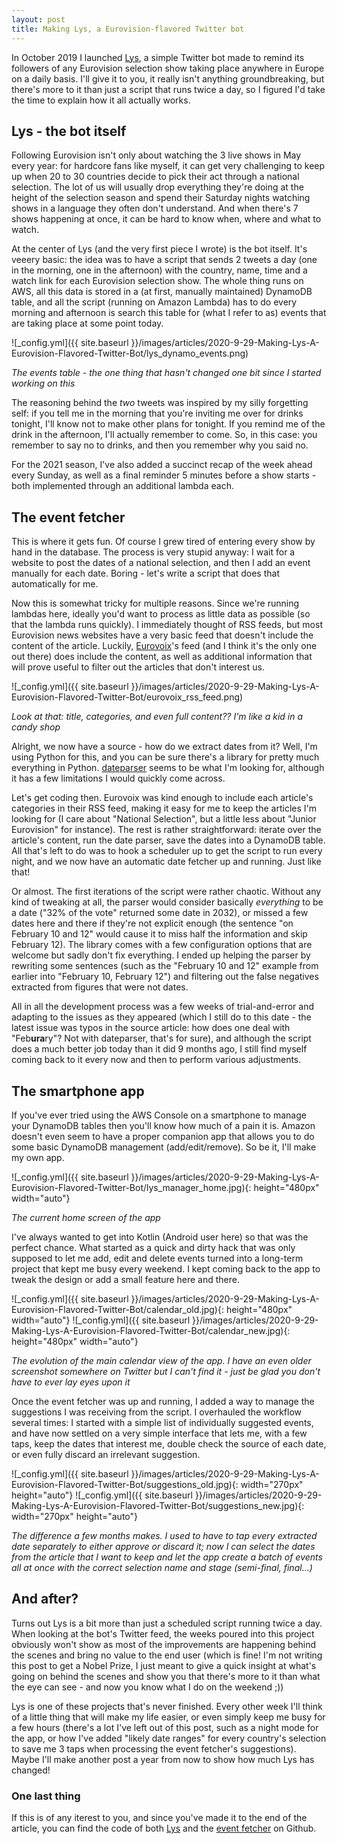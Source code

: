 ```yaml
---
layout: post
title: Making Lys, a Eurovision-flavored Twitter bot
---
```


In October 2019 I launched [Lys](https://twitter.com/EurovisionLys), a simple Twitter bot made to remind its followers of any Eurovision selection show taking place anywhere in Europe on a daily basis. I'll give it to you, it really isn't <span class="tooltip-toggle" aria-label="TLDR: It's a couple Amazon Lambas scheduled by cron that run a Python script" tabindex="0">anything groundbreaking</span>, but there's more to it than just a script that runs twice a day, so I figured I'd take the time to explain how it all actually works.

<!--more-->

## Lys - the bot itself

Following Eurovision isn't only about watching the <span class="tooltip-toggle" aria-label="If you're thinking 'Wait, there's THREE live shows??' you just wait - there's more" tabindex="0">3 live shows</span> in May every year: for hardcore fans like myself, it can get very challenging to keep up when 20 to 30 countries decide to pick their act through a <span class="tooltip-toggle" aria-label="A show, in the vast majority of cases broadcast live on TV, that can span over multiple nights" tabindex="0">national selection</span>. The lot of us will usually drop everything they're doing at the height of the selection season and spend their Saturday nights <span class="tooltip-toggle" aria-label="Everyone needs a hobby. No, really, it's a lot of fun - and you get to discover a lot of new music!" tabindex="0">watching shows in a language they often don't understand</span>. And when there's 7 shows happening at once, it can be hard to know when, where and what to watch.

At the center of Lys (and the very first piece I wrote) is the bot itself. It's veeery basic: the idea was to have a script that sends 2 tweets a day (one in the morning, one in the afternoon) with the country, name, time and a watch link for each Eurovision selection show. The whole thing runs on <span class="tooltip-toggle" aria-label="Not the Hungarian metal band, but 'Amazon Web Services', which is Amazon's very own cloud hosting service" tabindex="0">AWS</span>, all this data is stored in a (<span class="tooltip-toggle" aria-label="More on that later" tabindex="0">at first</span>, manually maintained) DynamoDB <span class="tooltip-toggle" aria-label="Any non-technical people here? A table is like a table on an Excel spreadsheet: data, split in column, with one element per line - see the screenshot below" tabindex="0">table</span>, and all the script (running on Amazon <span class="tooltip-toggle" aria-label="You're still here? In the AWS world, Lambdas are like containers for small pieces of code, and these containers can be triggered by a multitude of events; in my case, I chose scheduled triggers" tabindex="0">Lambda</span>) has to do every morning and afternoon is search this table for (what I refer to as) events that are taking place at some point today.

![_config.yml]({{ site.baseurl }}/images/articles/2020-9-29-Making-Lys-A-Eurovision-Flavored-Twitter-Bot/lys_dynamo_events.png)

*The events table - the one thing that hasn't changed one bit since I started working on this*

The reasoning behind the *two* tweets was inspired by my silly forgetting self: if you tell me in the morning that you're <span class="tooltip-toggle" aria-label="That's an example - as much as I love coming over for drinks, now may not be the right time *coughs (in my elbow) in Covid-19*" tabindex="0">inviting me over for drinks tonight</span>, I'll know not to make other plans for tonight. If you remind me of the drink in the afternoon, I'll actually remember to come. So, in this case: you remember to say no to drinks, and then you remember <span class="tooltip-toggle" aria-label="Because you wouldn't miss that 4 hour long Italian music festival even though you don't speak Italian, that why" tabindex="0">why</span> you said no.

For the 2021 season, I've also added a succinct recap of the week ahead every Sunday, as well as a final reminder 5 minutes before a show starts - both implemented through an <span class="tooltip-toggle" aria-label="For the 5 minute reminder, I first through about making something smart (like creating a new trigger on the fly every time a new event is created or modified), but it turns out having a lambda running every day 9AM to 11PM is still well under AWS' free tier limits. Why be smart when you can be lazy and have Amazon pay the bill?" tabindex="0">additional lambda</span> each.

## The event fetcher

This is where it gets fun. Of course I grew tired of entering every show by hand in the database. The process is very stupid anyway: I wait for a website to post the dates of a national selection, and then I add an event manually for each date. Boring - let's write a script that does that automatically for me.

Now this is somewhat tricky for multiple reasons. Since we're running lambdas here, ideally you'd want to process as little data as possible (so that the lambda runs quickly). I immediately thought of RSS feeds, but most Eurovision news websites have a very basic feed that doesn't include the content of the article. Luckily, [Eurovoix](https://eurovoix.com)'s feed (and I think it's the only one out there) does include the content, as well as additional information that will prove useful to filter out the articles that don't interest us.

![_config.yml]({{ site.baseurl }}/images/articles/2020-9-29-Making-Lys-A-Eurovision-Flavored-Twitter-Bot/eurovoix_rss_feed.png)

*Look at that: title, categories, and even full content?? I'm like a kid in a candy shop*

Alright, we now have a source - how do we extract dates from it? Well, I'm using <span class="tooltip-toggle" aria-label="A programming language. From my own experience, non-technical people are good at using it because it's a rather simple language (at least compared to the other beasts we have out there)" tabindex="0">Python</span> for this, and you can be sure there's a <span class="tooltip-toggle" aria-label="A collection of code, written by someone else, that we can include and use in our own project" tabindex="0">library</span> for pretty much everything in Python. [dateparser](https://dateparser.readthedocs.io/en/latest/) seems to be what I'm looking for, although it has a few limitations I would quickly come across.

Let's get coding then. Eurovoix was kind enough to include each article's categories in their RSS feed, making it easy for me to keep the articles I'm looking for (I care about "National Selection", but a little less about "Junior Eurovision" for instance). The rest is rather straightforward: iterate over the article's content, run the date parser, save the dates into a DynamoDB table. All that's left to do was to hook a scheduler up to get the script to run every night, and we now have an automatic date fetcher up and running. Just like that!

Or almost. The first iterations of the script were rather chaotic. Without any kind of tweaking at all, the parser would consider basically *everything* to be a date ("32% of the vote" returned some date in 2032), or missed a few dates here and there if they're not explicit enough (the sentence "on February 10 and 12" would cause it to miss half the information and skip February 12). The library comes with a few configuration options that are welcome but sadly don't fix everything. I ended up helping the parser by rewriting some sentences (such as the "February 10 and 12" example from earlier into "February 10, February 12") and <span class="tooltip-toggle" aria-label="dateparser comes with a STRICT_PARSING flag that we can use, but it's so strict that it rejects dates that don't contain a year - and such dates make for about 99% of the dates found on Eurovoix" tabindex="0">filtering out the false negatives</span> extracted from figures that were not dates.

All in all the development process was a few weeks of trial-and-error and adapting to the issues as they appeared (which I still do to this date - the latest issue was typos in the source article: how does one deal with <span class="tooltip-toggle" aria-label="That one took me 30 minutes of debugging, ffs" tabindex="0">"Feb**ura**ry"</span>? Not with dateparser, that's for sure), and although the script does a much better job today than it did 9 months ago, I still find myself coming back to it every now and then to perform various adjustments.

## The smartphone app

If you've ever tried using the AWS Console on a smartphone to manage your DynamoDB tables then you'll know how much of a pain it is. Amazon doesn't even seem to have a proper companion app that allows you to do some basic DynamoDB management (add/edit/remove). So be it, <span class="tooltip-toggle" aria-label="This is very typical of us developers: we'll gladly spend dozens of hours automating something that will save us about 10 seconds in the long run. Go figure" tabindex="0">I'll make my own app</span>.

![_config.yml]({{ site.baseurl }}/images/articles/2020-9-29-Making-Lys-A-Eurovision-Flavored-Twitter-Bot/lys_manager_home.jpg){: height="480px" width="auto"}

*The current home screen of the app*

I've always wanted to get into <span class="tooltip-toggle" aria-label="Another programming language, one you can use to write Android applications" tabindex="0">Kotlin</span> (Android user here) so that was the perfect chance. What started as a <span class="tooltip-toggle" aria-label="I mean it still is some of the worst code I've ever written - I'll get to cleaning it up one day" tabindex="0">quick and dirty hack</span> that was only supposed to let me add, edit and delete events turned into a long-term project that kept me busy every weekend. I kept coming back to the app to tweak the design or add a small feature here and there.

![_config.yml]({{ site.baseurl }}/images/articles/2020-9-29-Making-Lys-A-Eurovision-Flavored-Twitter-Bot/calendar_old.jpg){: height="480px" width="auto"}
![_config.yml]({{ site.baseurl }}/images/articles/2020-9-29-Making-Lys-A-Eurovision-Flavored-Twitter-Bot/calendar_new.jpg){: height="480px" width="auto"}

*The evolution of the main calendar view of the app. I have an even older screenshot somewhere on Twitter but I can't find it - just be glad you don't have to ever lay eyes upon it*

Once the event fetcher was up and running, I added a way to manage the suggestions I was receiving from the script. I overhauled the workflow several times: I started with a simple list of individually suggested events, and have now settled on a very simple interface that lets me, with a few taps, keep the dates that interest me, <span class="tooltip-toggle" aria-label="Very useful to understand dateparser's (at times funky) logic" tabindex="0">double check the source of each date</span>, or even fully discard an irrelevant suggestion.

![_config.yml]({{ site.baseurl }}/images/articles/2020-9-29-Making-Lys-A-Eurovision-Flavored-Twitter-Bot/suggestions_old.jpg){: width="270px" height="auto"}
![_config.yml]({{ site.baseurl }}/images/articles/2020-9-29-Making-Lys-A-Eurovision-Flavored-Twitter-Bot/suggestions_new.jpg){: width="270px" height="auto"}

*The difference a few months makes. I used to have to tap every extracted date separately to either approve or discard it; now I can select the dates from the article that I want to keep and let the app create a batch of events all at once with the correct selection name and stage (semi-final, final…)*

## And after?

Turns out Lys is a bit more than just a scheduled script running twice a day. When looking at the bot's Twitter feed, the weeks poured into this project obviously won't show as most of the improvements are happening behind the scenes and bring no value to the end user (which is fine! I'm not writing this post to get a Nobel Prize, I just meant to give a quick insight at what's going on behind the scenes and show you that there's more to it than what the eye can see - and now you know what I do on the weekend ;))

Lys is one of these projects that's never finished. Every other week I'll think of a little thing that will make my life easier, or even simply keep me busy for a few hours (there's a lot I've left out of this post, such as a night mode for the app, or how I've added "likely date ranges" for every country's selection to save me 3 taps when processing the event fetcher's suggestions). Maybe I'll make another post a year from now to show how much Lys has changed!

### One last thing

If this is of any iterest to you, and since you've made it to the end of the article, you can find the code of both [Lys](https://github.com/corentindautreme/lys) and the [event fetcher](https://github.com/corentindautreme/lys-event-fetcher) on Github.